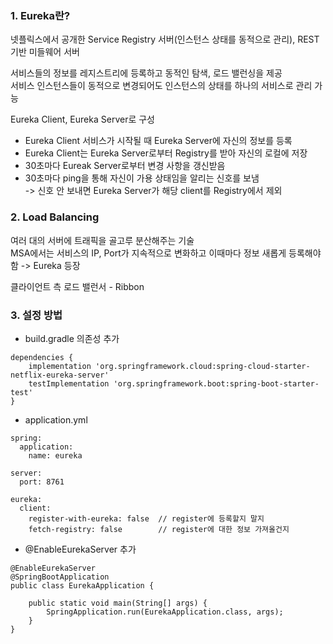 ### 1. Eureka란?
넷플릭스에서 공개한 Service Registry 서버(인스턴스 상태를 동적으로 관리), REST 기반 미들웨어 서버    

서비스들의 정보를 레지스트리에 등록하고 동적인 탐색, 로드 밸런싱을 제공  
서비스 인스턴스들이 동적으로 변경되어도 인스턴스의 상태를 하나의 서비스로 관리 가능  

Eureka Client, Eureka Server로 구성  

* Eureka Client 서비스가 시작될 때 Eureka Server에 자신의 정보를 등록
*  Eureka Client는 Eureka Server로부터 Registry를 받아 자신의 로컬에 저장  
*  30초마다 Eureak Server로부터 변경 사항을 갱신받음
*  30초마다 ping을 통해 자신이 가용 상태임을 알리는 신호를 보냄   
   -> 신호 안 보내면 Eureka Server가 해당 client를  Registry에서 제외

### 2. Load Balancing
여러 대의 서버에 트래픽을 골고루 분산해주는 기술  
MSA에서는 서비스의 IP, Port가 지속적으로 변화하고 이때마다 정보 새롭게 등록해야함 -> Eureka 등장  

클라이언트 측 로드 밸런서 - Ribbon

### 3. 설정 방법

* build.gradle 의존성 추가
```
dependencies {
	implementation 'org.springframework.cloud:spring-cloud-starter-netflix-eureka-server'
	testImplementation 'org.springframework.boot:spring-boot-starter-test'
}
```
* application.yml
```
spring:
  application:
    name: eureka

server:
  port: 8761

eureka:
  client:
    register-with-eureka: false  // register에 등록할지 말지 
    fetch-registry: false        // register에 대한 정보 가져올건지
```

* @EnableEurekaServer 추가
```
@EnableEurekaServer
@SpringBootApplication
public class EurekaApplication {

	public static void main(String[] args) {
		SpringApplication.run(EurekaApplication.class, args);
	}
}

```
